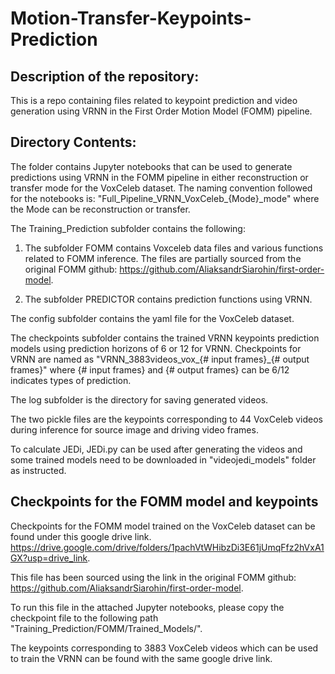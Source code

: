 # Motion-Transfer-Keypoints-Prediction

## Description of the repository:
This is a repo containing files related to keypoint prediction and video generation using VRNN in the First Order Motion Model (FOMM) pipeline. 

## Directory Contents:

The folder contains Jupyter notebooks that can be used to generate predictions using VRNN in the FOMM pipeline in either reconstruction or transfer mode for the VoxCeleb dataset.
The naming convention followed for the notebooks is:
"Full_Pipeline_VRNN\_VoxCeleb\_{Mode}_mode" where the Mode can be reconstruction or transfer.

The Training_Prediction subfolder contains the following:

1. The subfolder FOMM contains Voxceleb data files and various functions related to FOMM inference.
The files are partially sourced from the original FOMM github:
https://github.com/AliaksandrSiarohin/first-order-model.

2. The subfolder PREDICTOR contains prediction functions using VRNN.

The config subfolder contains the yaml file for the VoxCeleb dataset.

The checkpoints subfolder contains the trained VRNN keypoints prediction models using prediction horizons of 6 or 12 for VRNN.
Checkpoints for VRNN are named as "VRNN\_3883videos_vox_{# input frames}_{# output frames}" where {# input frames} and {# output frames} can be 6/12 indicates types of prediction.

The log subfolder is the directory for saving generated videos.

The two pickle files are the keypoints corresponding to 44 VoxCeleb videos during inference for source image and driving video frames.

To calculate JEDi, JEDi.py can be used after generating the videos and some trained models need to be downloaded in "videojedi_models" folder as instructed.
## Checkpoints for the FOMM model and keypoints 
Checkpoints for the FOMM model trained on the VoxCeleb dataset can be found under this google drive link. 
https://drive.google.com/drive/folders/1pachVtWHibzDi3E61jUmqFfz2hVxA1GX?usp=drive_link.

This file has been sourced using the link in the original FOMM github:
https://github.com/AliaksandrSiarohin/first-order-model.

To run this file in the attached Jupyter notebooks, please copy the checkpoint file to the following path "Training_Prediction/FOMM/Trained_Models/".

The keypoints corresponding to 3883 VoxCeleb videos which can be used to train the VRNN can be found with the same google drive link.
